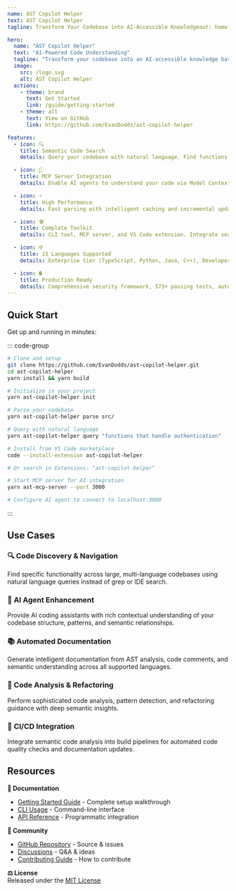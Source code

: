 ```yaml
---
name: AST Copilot Helper
text: AST Copilot Helper
tagline: Transform Your Codebase into AI-Accessible Knowledgeout: home

hero:
  name: "AST Copilot Helper"
  text: "AI-Powered Code Understanding"
  tagline: "Transform your codebase into an AI-accessible knowledge base with semantic parsing, natural language queries, and MCP integration"
  image:
    src: /logo.svg
    alt: AST Copilot Helper
  actions:
    - theme: brand
      text: Get Started
      link: /guide/getting-started
    - theme: alt
      text: View on GitHub
      link: https://github.com/EvanDodds/ast-copilot-helper

features:
  - icon: 🔍
    title: Semantic Code Search
    details: Query your codebase with natural language. Find functions, patterns, and logic using AI-powered semantic understanding across 15 programming languages.

  - icon: 🤖
    title: MCP Server Integration  
    details: Enable AI agents to understand your code via Model Context Protocol. Provides structured access to AST data and semantic queries.

  - icon: ⚡
    title: High Performance
    details: Fast parsing with intelligent caching and incremental updates. Process large codebases efficiently with multi-language support.

  - icon: 🛠️
    title: Complete Toolkit
    details: CLI tool, MCP server, and VS Code extension. Integrate seamlessly into your existing development workflow.

  - icon: 🌐
    title: 15 Languages Supported
    details: Enterprise tier (TypeScript, Python, Java, C++), Developer tier (Go, Rust, PHP, Ruby), and Specialized languages (Kotlin, Scala, Dart).

  - icon: �
    title: Production Ready
    details: Comprehensive security framework, 573+ passing tests, automated CI/CD pipeline, and enterprise-grade reliability.
---
```


## Quick Start

Get up and running in minutes:

::: code-group

```bash [Development Setup]  
# Clone and setup
git clone https://github.com/EvanDodds/ast-copilot-helper.git
cd ast-copilot-helper
yarn install && yarn build

# Initialize in your project
yarn ast-copilot-helper init

# Parse your codebase  
yarn ast-copilot-helper parse src/

# Query with natural language
yarn ast-copilot-helper query "functions that handle authentication"
```

```bash [VS Code Extension]
# Install from VS Code marketplace
code --install-extension ast-copilot-helper

# Or search in Extensions: "ast-copilot-helper"
```

```bash [MCP Server]
# Start MCP server for AI integration
yarn ast-mcp-server --port 3000

# Configure AI agent to connect to localhost:3000
```

:::

## Use Cases

### 🔍 **Code Discovery & Navigation**
Find specific functionality across large, multi-language codebases using natural language queries instead of grep or IDE search.

### 🤖 **AI Agent Enhancement** 
Provide AI coding assistants with rich contextual understanding of your codebase structure, patterns, and semantic relationships.

### 📚 **Automated Documentation**
Generate intelligent documentation from AST analysis, code comments, and semantic understanding across all supported languages.

### 🧪 **Code Analysis & Refactoring**
Perform sophisticated code analysis, pattern detection, and refactoring guidance with deep semantic insights.

### 🔗 **CI/CD Integration**
Integrate semantic code analysis into build pipelines for automated code quality checks and documentation updates.

## Resources

**📖 Documentation**
- [Getting Started Guide](/guide/getting-started) - Complete setup walkthrough
- [CLI Usage](/guide/cli-usage) - Command-line interface  
- [API Reference](/api/) - Programmatic integration

**🤝 Community**  
- [GitHub Repository](https://github.com/EvanDodds/ast-copilot-helper) - Source & issues
- [Discussions](https://github.com/EvanDodds/ast-copilot-helper/discussions) - Q&A & ideas
- [Contributing Guide](/development/contributing) - How to contribute

**⚖️ License**  
Released under the [MIT License](https://github.com/EvanDodds/ast-copilot-helper/blob/main/LICENSE)
